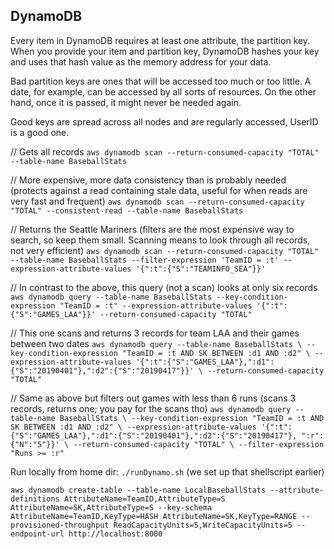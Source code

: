 ## DynamoDB

Every item in DynamoDB requires at least one attribute, the partition key. When you provide your item and partition key, DynamoDB hashes your key and uses that hash value as the memory address for your data. 

Bad partition keys are ones that will be accessed too much or too little. A date, for example, can be accessed by all sorts of resources. On the other hand, once it is passed, it might never be needed again. 

Good keys are spread across all nodes and are regularly accessed, UserID is a good one.

// Gets all records
`
aws dynamodb scan --return-consumed-capacity "TOTAL" --table-name BaseballStats
`

// More expensive, more data consistency than is probably needed (protects against a read containing stale data, useful for when reads are very fast and frequent)
`
aws dynamodb scan --return-consumed-capacity "TOTAL" --consistent-read --table-name BaseballStats
`

// Returns the Seattle Mariners (filters are the most expensive way to search, so keep them small. Scanning means to look through all records, not very efficient)
`
aws dynamodb scan --return-consumed-capacity "TOTAL" --table-name BaseballStats --filter-expression 'TeamID = :t' --expression-attribute-values '{":t":{"S":"TEAMINFO_SEA"}}'
`

// In contrast to the above, this query (not a scan) looks at only six records
`
aws dynamodb query --table-name BaseballStats --key-condition-expression "TeamID = :t" --expression-attribute-values '{":t":{"S":"GAMES_LAA"}}' --return-consumed-capacity "TOTAL"
`

// This one scans and returns 3 records for team LAA and their games between two dates
`
aws dynamodb query --table-name BaseballStats \
--key-condition-expression "TeamID = :t AND SK BETWEEN :d1 AND :d2" \
--expression-attribute-values '{":t":{"S":"GAMES_LAA"},":d1":{"S":"20190401"},":d2":{"S":"20190417"}}' \
--return-consumed-capacity "TOTAL"
`

// Same as above but filters out games with less than 6 runs (scans 3 records, returns one; you pay for the scans tho)
`
aws dynamodb query --table-name BaseballStats \
--key-condition-expression "TeamID = :t AND SK BETWEEN :d1 AND :d2" \
--expression-attribute-values '{":t":{"S":"GAMES_LAA"},":d1":{"S":"20190401"},":d2":{"S":"20190417"}, ":r":{"N":"5"}}' \
--return-consumed-capacity "TOTAL" \
--filter-expression "Runs >= :r"
`

Run locally from home dir: `./runDynamo.sh` (we set up that shellscript earlier)


`
aws dynamodb create-table --table-name LocalBaseballStats --attribute-definitions AttributeName=TeamID,AttributeType=S AttributeName=SK,AttributeType=S --key-schema AttributeName=TeamID,KeyType=HASH AttributeName=SK,KeyType=RANGE --provisioned-throughput ReadCapacityUnits=5,WriteCapacityUnits=5 --endpoint-url http://localhost:8000
`

